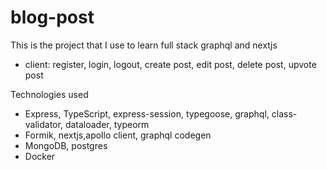 # blog-post
This is the project that I use to learn full stack graphql and nextjs
- client: register, login, logout, create post, edit post, delete post, upvote post

Technologies used
- Express, TypeScript, express-session, typegoose, graphql, class-validator, dataloader, typeorm
- Formik, nextjs,apollo client, graphql codegen
- MongoDB, postgres
- Docker
